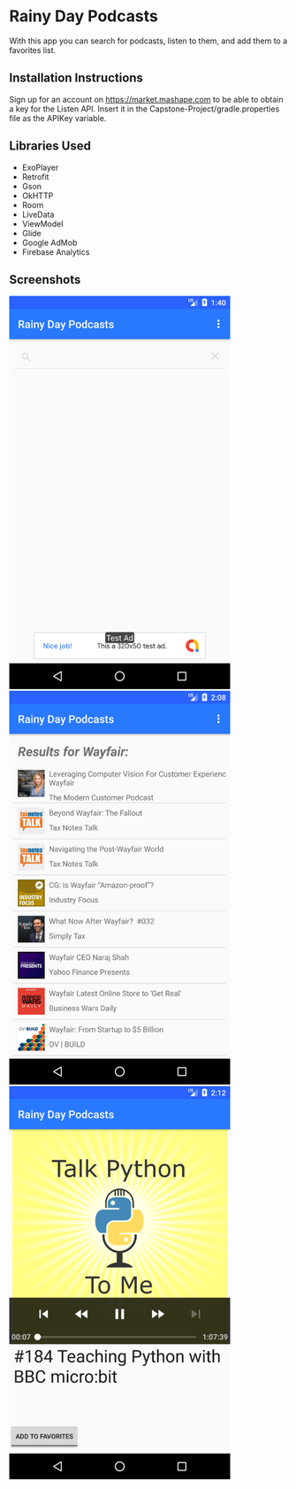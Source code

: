 # Rainy Day Podcasts
With this app you can search for podcasts, listen to them, and add them to a favorites list.

## Installation Instructions
Sign up for an account on https://market.mashape.com to be able to obtain a key for the Listen API. Insert it in the 
Capstone-Project/gradle.properties file as the APIKey variable. 

## Libraries Used
* ExoPlayer
* Retrofit
* Gson
* OkHTTP
* Room
* LiveData
* ViewModel
* Glide
* Google AdMob
* Firebase Analytics

## Screenshots

<img src="/Screenshots/Screenshot_1547242812.png" width="400">
<img src="/Screenshots/Screenshot_1547244534.png" width="400">
<img src="/Screenshots/Screenshot_1547244773.png" width="400">
